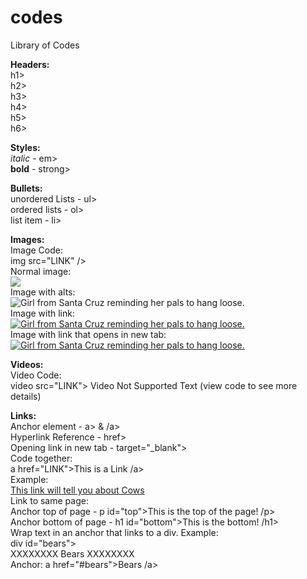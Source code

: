 # codes
Library of Codes
 <p>
  <strong>Headers:</strong><br>
  h1><br>
  h2><br>
  h3><br>
  h4><br>
  h5><br>
  h6>
<p>
  <strong>Styles:</strong><br>
  <em>italic</em> - em><br>
  <strong>bold</strong> - strong><br>
<p>
  <strong>Bullets:</strong><br>
  unordered Lists - ul><br>
  ordered lists - ol><br>
  list item - li><br>
<p>
  <strong>Images:</strong><br>
  Image Code:<br>
  img src="LINK" /><br>
  Normal image:<br>
  <img src="http://email.understand.com/understand/template/chyah.PNG" /><br>
  Image with alts:<br>
  <img src="http://email.understand.com/understand/template/chyah.PNG" alt="Girl from Santa Cruz reminding her pals to hang loose." /><br>
  Image with link:<br>
  <a href="https://en.wikipedia.org/wiki/Shaka_sign">
  <img src="http://email.understand.com/understand/template/chyah.PNG" alt="Girl from Santa Cruz reminding her pals to hang loose." />
  </a><br>
  Image with link that opens in new tab:<br>
  <a href="https://en.wikipedia.org/wiki/Shaka_sign" target="_blank">
  <img src="http://email.understand.com/understand/template/chyah.PNG" alt="Girl from Santa Cruz reminding her pals to hang loose." />
  </a><br>
<p>
  <strong>Videos:</strong><br>
  Video Code:<br>
  video src="LINK"><br<
  <video src="http://email.understand.com/understand/template/MVI_3692.MOV" width="320" height="240" controls>
    Video Not Supported Text (view code to see more details)
      </video>
 <p>
  <strong>Links:</strong><br>
  Anchor element - a> & /a><br>
  Hyperlink Reference - href><br>
  Opening link in new tab - target="_blank"><br>
  Code together:<br>
  a href="LINK">This is a Link /a><br>
  Example:<br>
  <a href="https://en.wikipedia.org/wiki/Cattle">This link will tell you about Cows</a><br>
  Link to same page:<br>
  Anchor top of page - p id="top">This is the top of the page! /p><br>
  Anchor bottom of page - h1 id="bottom">This is the bottom! /h1><br>
  Wrap text in an anchor that links to a div. Example:<br>
  div id="bears"><br>
  XXXXXXXX Bears XXXXXXXX<br>
  Anchor: a href="#bears">Bears /a>
  
  
